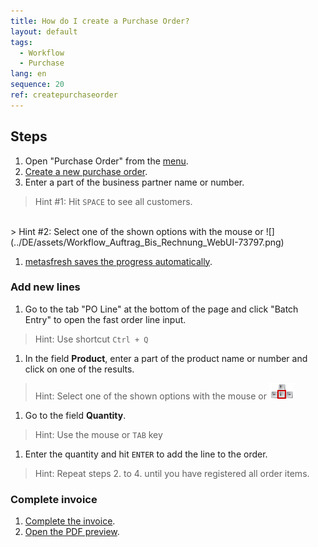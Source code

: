 ```yaml
---
title: How do I create a Purchase Order?
layout: default
tags:
  - Workflow
  - Purchase
lang: en
sequence: 20
ref: createpurchaseorder
---
```


## Steps

1. Open "Purchase Order" from the [menu](Menu).
1. [Create a new purchase order](New_Record_Window).
1. Enter a part of the business partner name or number.
> Hint #1: Hit `SPACE` to see all customers.<br>
<br>
> Hint #2: Select one of the shown options with the mouse or ![](../DE/assets/Workflow_Auftrag_Bis_Rechnung_WebUI-73797.png)

1. [metasfresh saves the progress automatically](Saveindicator).

### Add new lines
1. Go to the tab "PO Line" at the bottom of the page and click "Batch Entry" to open the fast order line input.
> Hint: Use shortcut `Ctrl + Q`

1. In the field **Product**, enter a part of the product name or number and click on one of the results.
> Hint: Select one of the shown options with the mouse or ![](../DE/assets/Workflow_Auftrag_Bis_Rechnung_WebUI-73797.png)

1. Go to the field **Quantity**.
> Hint: Use the mouse or `TAB` key

1. Enter the quantity and hit `ENTER` to add the line to the order.
> Hint: Repeat steps 2. to 4. until you have registered all order items.

### Complete invoice

1. [Complete the invoice](DocumentProcessingComplete).
1. [Open the PDF preview](PrintPreview).
